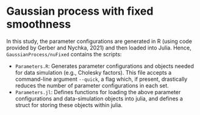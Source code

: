 # Gaussian process with fixed smoothness

In this study, the parameter configurations are generated in R (using code provided by Gerber and Nychka, 2021) and then loaded into Julia. Hence, `GaussianProcess/nuFixed` contains the scripts:

- `Parameters.R`: Generates parameter configurations and objects needed for data simulation (e.g., Cholesky factors). This file accepts a command-line argument `--quick`, a flag which, if present, drastically reduces the number of parameter configurations in each set.
- `Parameters.jl`: Defines functions for loading the above parameter configurations and data-simulation objects into julia, and defines a struct for storing these objects within julia.
